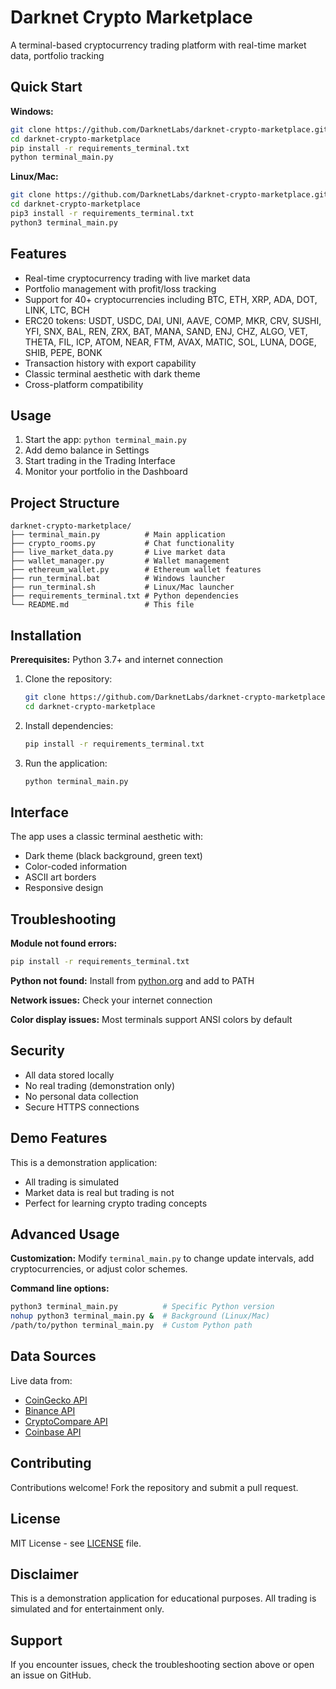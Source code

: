 # Darknet Crypto Marketplace

A terminal-based cryptocurrency trading platform with real-time market data, portfolio tracking

## Quick Start

**Windows:**
```bash
git clone https://github.com/DarknetLabs/darknet-crypto-marketplace.git
cd darknet-crypto-marketplace
pip install -r requirements_terminal.txt
python terminal_main.py
```

**Linux/Mac:**
```bash
git clone https://github.com/DarknetLabs/darknet-crypto-marketplace.git
cd darknet-crypto-marketplace
pip3 install -r requirements_terminal.txt
python3 terminal_main.py
```

## Features

- Real-time cryptocurrency trading with live market data
- Portfolio management with profit/loss tracking
- Support for 40+ cryptocurrencies including BTC, ETH, XRP, ADA, DOT, LINK, LTC, BCH
- ERC20 tokens: USDT, USDC, DAI, UNI, AAVE, COMP, MKR, CRV, SUSHI, YFI, SNX, BAL, REN, ZRX, BAT, MANA, SAND, ENJ, CHZ, ALGO, VET, THETA, FIL, ICP, ATOM, NEAR, FTM, AVAX, MATIC, SOL, LUNA, DOGE, SHIB, PEPE, BONK
- Transaction history with export capability
- Classic terminal aesthetic with dark theme
- Cross-platform compatibility

## Usage

1. Start the app: `python terminal_main.py`
2. Add demo balance in Settings
3. Start trading in the Trading Interface
4. Monitor your portfolio in the Dashboard

## Project Structure

```
darknet-crypto-marketplace/
├── terminal_main.py          # Main application
├── crypto_rooms.py           # Chat functionality  
├── live_market_data.py       # Live market data
├── wallet_manager.py         # Wallet management
├── ethereum_wallet.py        # Ethereum wallet features
├── run_terminal.bat          # Windows launcher
├── run_terminal.sh           # Linux/Mac launcher
├── requirements_terminal.txt # Python dependencies
└── README.md                 # This file
```

## Installation

**Prerequisites:** Python 3.7+ and internet connection

1. Clone the repository:
   ```bash
   git clone https://github.com/DarknetLabs/darknet-crypto-marketplace.git
   cd darknet-crypto-marketplace
   ```

2. Install dependencies:
   ```bash
   pip install -r requirements_terminal.txt
   ```

3. Run the application:
   ```bash
   python terminal_main.py
   ```

## Interface

The app uses a classic terminal aesthetic with:
- Dark theme (black background, green text)
- Color-coded information
- ASCII art borders
- Responsive design

## Troubleshooting

**Module not found errors:**
```bash
pip install -r requirements_terminal.txt
```

**Python not found:** Install from [python.org](https://python.org) and add to PATH

**Network issues:** Check your internet connection

**Color display issues:** Most terminals support ANSI colors by default

## Security

- All data stored locally
- No real trading (demonstration only)
- No personal data collection
- Secure HTTPS connections

## Demo Features

This is a demonstration application:
- All trading is simulated
- Market data is real but trading is not
- Perfect for learning crypto trading concepts

## Advanced Usage

**Customization:** Modify `terminal_main.py` to change update intervals, add cryptocurrencies, or adjust color schemes.

**Command line options:**
```bash
python3 terminal_main.py          # Specific Python version
nohup python3 terminal_main.py &  # Background (Linux/Mac)
/path/to/python terminal_main.py  # Custom Python path
```

## Data Sources

Live data from:
- [CoinGecko API](https://coingecko.com/api)
- [Binance API](https://binance.com/api)  
- [CryptoCompare API](https://cryptocompare.com/api)
- [Coinbase API](https://coinbase.com/api)

## Contributing

Contributions welcome! Fork the repository and submit a pull request.

## License

MIT License - see [LICENSE](LICENSE) file.

## Disclaimer

This is a demonstration application for educational purposes. All trading is simulated and for entertainment only.

## Support

If you encounter issues, check the troubleshooting section above or open an issue on GitHub. 